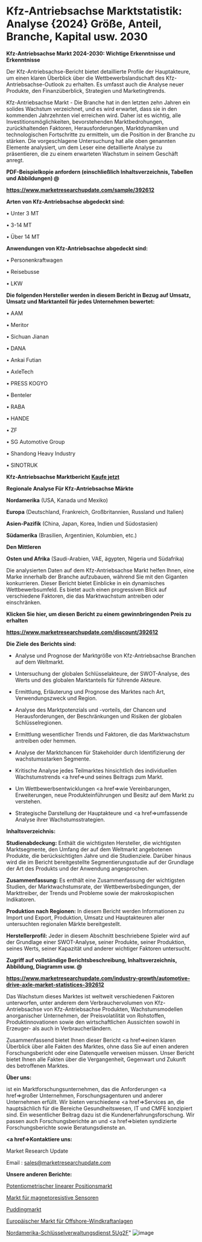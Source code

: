 # Kfz-Antriebsachse Marktstatistik: Analyse {2024} Größe, Anteil, Branche, Kapital usw. 2030

<strong>Kfz-Antriebsachse Markt 2024-2030: Wichtige Erkenntnisse und Erkenntnisse</strong>

Der Kfz-Antriebsachse-Bericht bietet detaillierte Profile der Hauptakteure, um einen klaren Überblick über die Wettbewerbslandschaft des Kfz-Antriebsachse-Outlook zu erhalten. Es umfasst auch die Analyse neuer Produkte, den Finanzüberblick, Strategien und Marketingtrends.

Kfz-Antriebsachse Markt - Die Branche hat in den letzten zehn Jahren ein solides Wachstum verzeichnet, und es wird erwartet, dass sie in den kommenden Jahrzehnten viel erreichen wird. Daher ist es wichtig, alle Investitionsmöglichkeiten, bevorstehenden Marktbedrohungen, zurückhaltenden Faktoren, Herausforderungen, Marktdynamiken und technologischen Fortschritte zu ermitteln, um die Position in der Branche zu stärken. Die vorgeschlagene Untersuchung hat alle oben genannten Elemente analysiert, um dem Leser eine detaillierte Analyse zu präsentieren, die zu einem erwarteten Wachstum in seinem Geschäft anregt.



<strong><b>PDF-Beispielkopie anfordern (einschließlich Inhaltsverzeichnis, Tabellen und Abbildungen) @ </b></strong>

<strong><a href=https://www.marketresearchupdate.com/sample/392612>

<strong>https://www.marketresearchupdate.com/sample/392612</u></a></strong></strong>



<strong>Arten von Kfz-Antriebsachse abgedeckt sind:</strong>

• Unter 3 MT

• 3-14 MT

• Über 14 MT



<strong>Anwendungen von Kfz-Antriebsachse abgedeckt sind:</strong>

• Personenkraftwagen

• Reisebusse

• LKW



<strong>Die folgenden Hersteller werden in diesem Bericht in Bezug auf Umsatz, Umsatz und Marktanteil für jedes Unternehmen bewertet:</strong>

• AAM

• Meritor

• Sichuan Jianan

• DANA

• Ankai Futian

• AxleTech

• PRESS KOGYO

• Benteler

• RABA

• HANDE

• ZF

• SG Automotive Group

• Shandong Heavy Industry

• SINOTRUK



<strong>Kfz-Antriebsachse Marktbericht <a href=https://www.marketresearchupdate.com/buynow/392612>Kaufe jetzt</a></strong>



<strong>Regionale Analyse Für Kfz-Antriebsachse Märkte</strong>



<strong>Nordamerika</strong> (USA, Kanada und Mexiko)



<strong>Europa</strong> (Deutschland, Frankreich, Großbritannien, Russland und Italien)



<strong>Asien-Pazifik</strong> (China, Japan, Korea, Indien und Südostasien)



<strong>Südamerika</strong> (Brasilien, Argentinien, Kolumbien, etc.)



<strong>Den Mittleren</strong> 

<strong>Osten und Afrika</strong> (Saudi-Arabien, VAE, ägypten, Nigeria und Südafrika)

Die analysierten Daten auf dem Kfz-Antriebsachse Markt helfen Ihnen, eine Marke innerhalb der Branche aufzubauen, während Sie mit den Giganten konkurrieren. Dieser Bericht bietet Einblicke in ein dynamisches Wettbewerbsumfeld. Es bietet auch einen progressiven Blick auf verschiedene Faktoren, die das Marktwachstum antreiben oder einschränken.



<strong>Klicken Sie hier, um diesen Bericht zu einem gewinnbringenden Preis zu erhalten
</strong>

<strong><a href=https://www.marketresearchupdate.com/discount/392612>https://www.marketresearchupdate.com/discount/392612</b></u></strong></a>



<strong>Die Ziele des Berichts sind:</strong>

- Analyse und Prognose der Marktgröße von Kfz-Antriebsachse Branchen auf dem Weltmarkt.

- Untersuchung der globalen Schlüsselakteure, der SWOT-Analyse, des Werts und des globalen Marktanteils für führende Akteure.

- Ermittlung, Erläuterung und Prognose des Marktes nach Art, Verwendungszweck und Region.

- Analyse des Marktpotenzials und -vorteils, der Chancen und Herausforderungen, der Beschränkungen und Risiken der globalen Schlüsselregionen.

- Ermittlung wesentlicher Trends und Faktoren, die das Marktwachstum antreiben oder hemmen.

- Analyse der Marktchancen für Stakeholder durch Identifizierung der wachstumsstarken Segmente.

- Kritische Analyse jedes Teilmarktes hinsichtlich des individuellen Wachstumstrends <a href=>und</a> seines Beitrags zum Markt.

- Um Wettbewerbsentwicklungen <a href=>wie</a> Vereinbarungen, Erweiterungen, neue Produkteinführungen und Besitz auf dem Markt zu verstehen.

- Strategische Darstellung der Hauptakteure und <a href=>umfas</a>sende Analyse ihrer Wachstumsstrategien.



<strong>Inhaltsverzeichnis:</strong>



<strong>Studienabdeckung:</strong> Enthält die wichtigsten Hersteller, die wichtigsten Marktsegmente, den Umfang der auf dem Weltmarkt angebotenen Produkte, die berücksichtigten Jahre und die Studienziele. Darüber hinaus wird die im Bericht bereitgestellte Segmentierungsstudie auf der Grundlage der Art des Produkts und der Anwendung angesprochen.



<strong>Zusammenfassung:</strong> Es enthält eine Zusammenfassung der wichtigsten Studien, der Marktwachstumsrate, der Wettbewerbsbedingungen, der Markttreiber, der Trends und Probleme sowie der makroskopischen Indikatoren.



<strong>Produktion nach Regionen:</strong> In diesem Bericht werden Informationen zu Import und Export, Produktion, Umsatz und Hauptakteuren aller untersuchten regionalen Märkte bereitgestellt.



<strong>Herstellerprofil:</strong> Jeder in diesem Abschnitt beschriebene Spieler wird auf der Grundlage einer SWOT-Analyse, seiner Produkte, seiner Produktion, seines Werts, seiner Kapazität und anderer wichtiger Faktoren untersucht.



<strong><b>Zugriff auf vollständige Berichtsbeschreibung, Inhaltsverzeichnis, Abbildung, Diagramm usw. @ </b></strong>

<strong><a href=https://www.marketresearchupdate.com/industry-growth/automotive-drive-axle-market-statistices-392612>https://www.marketresearchupdate.com/industry-growth/automotive-drive-axle-market-statistices-392612</a></strong>

Das Wachstum dieses Marktes ist weltweit verschiedenen Faktoren unterworfen, unter anderem dem Verbrauchervolumen von Kfz-Antriebsachse von Kfz-Antriebsachse Produkten, Wachstumsmodellen anorganischer Unternehmen, der Preisvolatilität von Rohstoffen, Produktinnovationen sowie den wirtschaftlichen Aussichten sowohl in Erzeuger- als auch in Verbraucherländern.

Zusammenfassend bietet Ihnen dieser Bericht <a href=>einen</a> klaren Überblick über alle Fakten des Marktes, ohne dass Sie auf einen anderen Forschungsbericht oder eine Datenquelle verweisen müssen. Unser Bericht bietet Ihnen alle Fakten über die Vergangenheit, Gegenwart und Zukunft des betroffenen Marktes.



<strong>Über uns:</strong>

 ist ein Marktforschungsunternehmen, das die Anforderungen <a href=>großer</a> Unternehmen, Forschungsagenturen und anderer Unternehmen erfüllt. Wir bieten verschiedene <a href=>Services</a> an, die hauptsächlich für die Bereiche Gesundheitswesen, IT und CMFE konzipiert sind. Ein wesentlicher Beitrag dazu ist die Kundenerfahrungsforschung. Wir passen auch Forschungsberichte an und <a href=>bieten</a> syndizierte Forschungsberichte sowie Beratungsdienste an.



<strong><a href=>Kontaktiere uns:</a></strong>

Market Research Update

Email : sales@marketresearchupdate.com



<strong>Unsere anderen Berichte:</strong>

<a href=https://www.linkedin.com/pulse/potentiometric-linear-position-market-research-uncovered>Potentiometrischer linearer Positionsmarkt</a>

<a href=https://www.linkedin.com/pulse/magnetoresistive-sensors-market-2023-analysis-growth-drivers>Markt für magnetoresistive Sensoren</a>

<a href=https://www.linkedin.com/pulse/puddings-market-size-industry-growth-factors>Puddingmarkt</a>

<a href=https://www.linkedin.com/pulse/europe-offshore-wind-turbine-market-2023-top>Europäischer Markt für Offshore-Windkraftanlagen</a>

<a href=https://www.linkedin.com/pulse/north-america-key-management-service-5ug2f/>Nordamerika-Schlüsselverwaltungsdienst 5Ug2F</a>"
![image](https://github.com/Gayatrikarjule/Market-Analysis-361/assets/97346546/2352432e-6b67-4c2b-9031-d47e29bda5bd)
